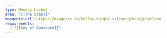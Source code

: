 ```yaml
---
type: Memory Locket
area: "[[The Slab]]"
mapgenie-url: https://mapgenie.io/hollow-knight-silksong/maps/pharloom?locationIds=479017
requirements:
  - "[[Key of Apostate]]"
---
```

